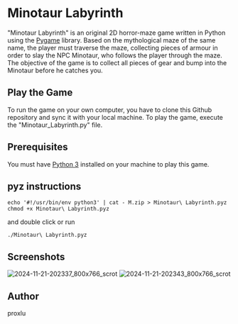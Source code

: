 # Minotaur Labyrinth
"Minotaur Labyrinth" is an original 2D horror-maze game written in Python using the [Pygame](https://www.pygame.org/tags/all) library. Based on the mythological maze of the same name, the player must traverse the maze, collecting pieces of armour in order to slay the NPC Minotaur, who follows the player through the maze. The objective of the game is to collect all pieces of gear and bump into the Minotaur before he catches you.

## Play the Game
To run the game on your own computer, you have to clone this Github repository and sync it with your local machine. To play the game, execute the "Minotaur_Labyrinth.py" file.

## Prerequisites 
You must have [Python 3](https://www.python.org/downloads/) installed on your machine to play this game. 

## pyz instructions
```
echo '#!/usr/bin/env python3' | cat - M.zip > Minotaur\ Labyrinth.pyz
chmod +x Minotaur\ Labyrinth.pyz
```
and double click or run
```
./Minotaur\ Labyrinth.pyz
```

## Screenshots
![2024-11-21-202337_800x766_scrot](https://github.com/user-attachments/assets/f4326f87-f25c-4e40-91bc-0b628c1a7ae1)
![2024-11-21-202343_800x766_scrot](https://github.com/user-attachments/assets/a22b79c4-c404-4550-bfde-e3d9c174e926)

## Author
proxlu
